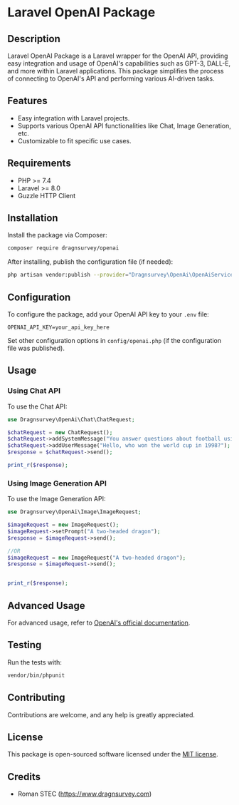 # Laravel OpenAI Package

## Description
Laravel OpenAI Package is a Laravel wrapper for the OpenAI API, providing easy integration and usage of OpenAI's capabilities such as GPT-3, DALL-E, and more within Laravel applications. This package simplifies the process of connecting to OpenAI's API and performing various AI-driven tasks.

## Features
- Easy integration with Laravel projects.
- Supports various OpenAI API functionalities like Chat, Image Generation, etc.
- Customizable to fit specific use cases.

## Requirements
- PHP >= 7.4
- Laravel >= 8.0
- Guzzle HTTP Client

## Installation

Install the package via Composer:

```bash
composer require dragnsurvey/openai
```

After installing, publish the configuration file (if needed):

```bash
php artisan vendor:publish --provider="Dragnsurvey\OpenAi\OpenAiServiceProvider"
```

## Configuration

To configure the package, add your OpenAI API key to your `.env` file:

```env
OPENAI_API_KEY=your_api_key_here
```

Set other configuration options in `config/openai.php` (if the configuration file was published).

## Usage

### Using Chat API
To use the Chat API:

```php
use Dragnsurvey\OpenAi\Chat\ChatRequest;

$chatRequest = new ChatRequest();
$chatRequest->addSystemMessage("You answer questions about football using the tone of a sportscaster ");
$chatRequest->addUserMessage("Hello, who won the world cup in 1998?");
$response = $chatRequest->send();

print_r($response);
```

### Using Image Generation API
To use the Image Generation API:

```php
use Dragnsurvey\OpenAi\Image\ImageRequest;

$imageRequest = new ImageRequest();
$imageRequest->setPrompt("A two-headed dragon");
$response = $imageRequest->send();

//OR 
$imageRequest = new ImageRequest("A two-headed dragon");
$response = $imageRequest->send();


print_r($response);
```

## Advanced Usage
For advanced usage, refer to [OpenAI's official documentation](https://openai.com/api/).

## Testing
Run the tests with:

```bash
vendor/bin/phpunit
```

## Contributing
Contributions are welcome, and any help is greatly appreciated.

## License
This package is open-sourced software licensed under the [MIT license](LICENSE.md).

## Credits
- Roman STEC (https://www.dragnsurvey.com)

